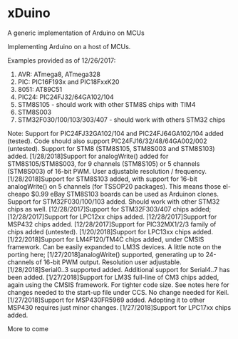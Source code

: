 # xDuino
A generic implementation of Arduino on MCUs

Implementing Arduino on a host of MCUs.

Examples provided as of 12/26/2017:

1. AVR: ATmega8, ATmega328
2. PIC: PIC16F193x and PIC18FxxK20
3. 8051: AT89C51
4. PIC24: PIC24FJ32/64GA102/104
5. STM8S105 - should work with other STM8S chips with TIM4
6. STM8S003
7. STM32F030/100/103/303/407 - should work with others STM32 chips

Note:
Support for PIC24FJ32GA102/104 and PIC24FJ64GA102/104 added (tested). Code should also support PIC24FJ16/32/48/64GA002/002 (untested).
Support for STM8 (STM8S105, STM8S003 and STM8S103) added.
[1/28/2018]Support for analogWrite() added for STM8S105/STM8S003, for 9 channels (STM8S105) or 5 channels (STM8S003) of 16-bit PWM. User adjustable resolution / frequency.
[1/28/2018]Support for STM8S103 added, with support for 16-bit analogWrite() on 5 channels (for TSSOP20 packages). This means those el-cheapo $0.99 eBay STM8S103 boards can be used as Arduinon clones.
Support for STM32F030/100/103 added. Should work with other STM32 chips as well.
[12/28/2017]Support for STM32F303/407 chips added;
[12/28/2017]Support for LPC12xx chips added.
[12/28/2017]Support for MSP432 chips added.
[12/28/2017]Support for PIC32MX1/2/3 family of chips added (untested).
[1/20/2018]Support for LPC13xx chips added.
[1/22/2018]Support for LM4F120/TM4C chips added, under CMSIS framework. Can be easily expanded to LM3S devices. A little note on the porting here;
[1/27/2018]analogWrite() supported, generating up to 24-channels of 16-bit PWM output. Resolution user adjustable.
[1/28/2018]Serial0..3 supported added. Additional support for Serial4..7 has been added.
[1/27/2018]Support for LM3S full-line of CM3 chips added, again using the CMSIS framework. For tighter code size. See notes here for changes needed to the start-up file under CCS. No change needed for Keil.
[1/27/2018]Support for MSP430FR5969 added. Adopting it to other MSP430 requires just minor changes.
[1/27/2018]Support for LPC17xx chips added.

More to come
